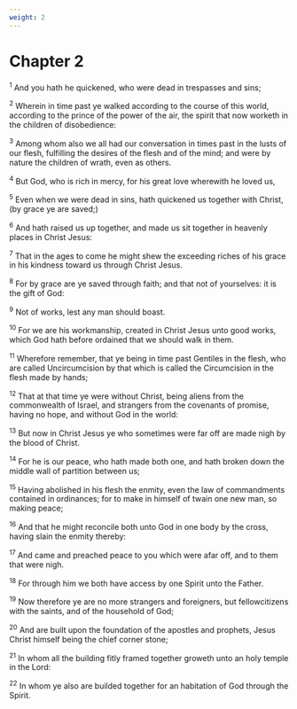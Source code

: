 ```yaml
---
weight: 2
---
```


# Chapter 2

<sup>1</sup> And you hath he quickened, who were dead in trespasses and sins; 

<sup>2</sup> Wherein in time past ye walked according to the course of this world, according to the prince of the power of the air, the spirit that now worketh in the children of disobedience: 

<sup>3</sup> Among whom also we all had our conversation in times past in the lusts of our flesh, fulfilling the desires of the flesh and of the mind; and were by nature the children of wrath, even as others. 

<sup>4</sup> But God, who is rich in mercy, for his great love wherewith he loved us, 

<sup>5</sup> Even when we were dead in sins, hath quickened us together with Christ, (by grace ye are saved;) 

<sup>6</sup> And hath raised us up together, and made us sit together in heavenly places in Christ Jesus: 

<sup>7</sup> That in the ages to come he might shew the exceeding riches of his grace in his kindness toward us through Christ Jesus. 

<sup>8</sup> For by grace are ye saved through faith; and that not of yourselves: it is the gift of God: 

<sup>9</sup> Not of works, lest any man should boast. 

<sup>10</sup> For we are his workmanship, created in Christ Jesus unto good works, which God hath before ordained that we should walk in them. 

<sup>11</sup> Wherefore remember, that ye being in time past Gentiles in the flesh, who are called Uncircumcision by that which is called the Circumcision in the flesh made by hands; 

<sup>12</sup> That at that time ye were without Christ, being aliens from the commonwealth of Israel, and strangers from the covenants of promise, having no hope, and without God in the world: 

<sup>13</sup> But now in Christ Jesus ye who sometimes were far off are made nigh by the blood of Christ. 

<sup>14</sup> For he is our peace, who hath made both one, and hath broken down the middle wall of partition between us; 

<sup>15</sup> Having abolished in his flesh the enmity, even the law of commandments contained in ordinances; for to make in himself of twain one new man, so making peace; 

<sup>16</sup> And that he might reconcile both unto God in one body by the cross, having slain the enmity thereby: 

<sup>17</sup> And came and preached peace to you which were afar off, and to them that were nigh. 

<sup>18</sup> For through him we both have access by one Spirit unto the Father. 

<sup>19</sup> Now therefore ye are no more strangers and foreigners, but fellowcitizens with the saints, and of the household of God; 

<sup>20</sup> And are built upon the foundation of the apostles and prophets, Jesus Christ himself being the chief corner stone; 

<sup>21</sup> In whom all the building fitly framed together groweth unto an holy temple in the Lord: 

<sup>22</sup> In whom ye also are builded together for an habitation of God through the Spirit. 


